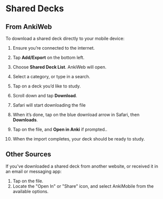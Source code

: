 # Shared Decks

## From AnkiWeb

To download a shared deck directly to your mobile device:

1. Ensure you’re connected to the internet.

2. Tap **Add/Export** on the bottom left.

3. Choose **Shared Deck List**. AnkiWeb will open.

4. Select a category, or type in a search.

5. Tap on a deck you’d like to study.

6. Scroll down and tap **Download**.

7. Safari will start downloading the file

8. When it’s done, tap on the blue download arrow in Safari, then **Downloads**.

9. Tap on the file, and **Open in Anki** if prompted..

10. When the import completes, your deck should be ready to study.

## Other Sources

If you've downloaded a shared deck from another website, or received it in an email
or messaging app:

1. Tap on the file.
2. Locate the "Open In" or "Share" icon, and select AnkiMobile from the available options.
